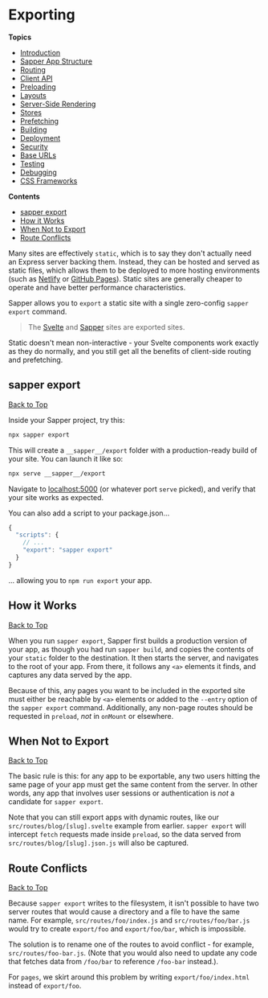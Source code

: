 # Exporting

**Topics**
* [Introduction](./readme.md)
* [Sapper App Structure](./01-sapper-app-structure.md)
* [Routing](./02-routing.md)
* [Client API](./03-client-api.md)
* [Preloading](./04-preloading.md)
* [Layouts](./05-layouts.md)
* [Server-Side Rendering](./06-server-side-rendering.md)
* [Stores](./07-stores.md)
* [Prefetching](./08-prefetching.md)
* [Building](./09-building.md)
* [Deployment](./11-deployment.md)
* [Security](./12-security.md)
* [Base URLs](./13-base-urls.md)
* [Testing](./14-testing.md)
* [Debugging](./15-debugging.md)
* [CSS Frameworks](./a1-css-frameworks.md)

**Contents**
* [sapper export](#sapper-export)
* [How it Works](#how-it-works)
* [When Not to Export](#when-not-to-export)
* [Route Conflicts](#route-conflicts)

Many sites are effectively `static`, which is to say they don't actually need an Express server backing them. Instead, they can be hosted and served as static files, which allows them to be deployed to more hosting environments (such as [Netlify](https://www.netlify.com/) or [GitHub Pages](https://pages.github.com/)). Static sites are generally cheaper to operate and have better performance characteristics.

Sapper allows you to `export` a static site with a single zero-config `sapper export` command.

> The [Svelte](https://svelte.dev) and [Sapper](https://sapper.svelte.dev) sites are exported sites.

Static doesn't mean non-interactive - your Svelte components work exactly as they do normally, and you still get all the benefits of client-side routing and prefetching.

## sapper export
[Back to Top](#exporting)

Inside your Sapper project, try this:

```bash
npx sapper export
```

This will create a `__sapper__/export` folder with a production-ready build of your site. You can launch it like so:

```bash
npx serve __sapper__/export
```

Navigate to [localhost:5000](http://localhost:5000) (or whatever port `serve` picked), and verify that your site works as expected.

You can also add a script to your package.json...

```js
{
  "scripts": {
    // ...
    "export": "sapper export"
  }
}
```

... allowing you to `npm run export` your app.

## How it Works
[Back to Top](#exporting)

When you run `sapper export`, Sapper first builds a production version of your app, as though you had run `sapper build`, and copies the contents of your `static` folder to the destination. It then starts the server, and navigates to the root of your app. From there, it follows any `<a>` elements it finds, and captures any data served by the app.

Because of this, any pages you want to be included in the exported site must either be reachable by `<a>` elements or added to the `--entry` option of the `sapper export` command. Additionally, any non-page routes should be requested in `preload`, *not* in `onMount` or elsewhere.

## When Not to Export
[Back to Top](#exporting)

The basic rule is this: for any app to be exportable, any two users hitting the same page of your app must get the same content from the server. In other words, any app that involves user sessions or authentication is *not* a candidate for `sapper export`.

Note that you can still export apps with dynamic routes, like our `src/routes/blog/[slug].svelte` example from earlier. `sapper export` will intercept `fetch` requests made inside `preload`, so the data served from `src/routes/blog/[slug].json.js` will also be captured.

## Route Conflicts
[Back to Top](#exporting)

Because `sapper export` writes to the filesystem, it isn't possible to have two server routes that would cause a directory and a file to have the same name. For example, `src/routes/foo/index.js` and `src/routes/foo/bar.js` would try to create `export/foo` and `export/foo/bar`, which is impossible.

The solution is to rename one of the routes to avoid conflict - for example, `src/routes/foo-bar.js`. (Note that you would also need to update any code that fetches data from `/foo/bar` to reference `/foo-bar` instead.).

For `pages`, we skirt around this problem by writing `export/foo/index.html` instead of `export/foo`.